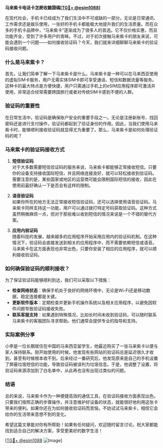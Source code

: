 **马来紫卡电话卡怎麽收驗證碼[[TG💪+ @esim1088](https://t.me/s/esim1088)]**

在现代社会，手机卡已经成为了我们生活中不可或缺的一部分。无论是日常通讯、工作需求还是娱乐使用，一张好的手机卡都能极大地提升我们的生活质量。而在众多的手机卡品牌中，“马来紫卡”逐渐成为了很多人的首选。它不仅价格实惠，而且功能齐全，受到了许多用户的青睐。不过，对于初次接触马来紫卡的朋友来说，可能会遇到一个问题——如何接收验证码？今天，我们就来详细聊聊马来紫卡的验证码接收问题。

### 什么是马来紫卡？

首先，让我们简单了解一下马来紫卡是什么。马来紫卡是一种可以在马来西亚使用的虚拟SIM卡服务，用户无需实体SIM卡即可享受通话、短信和数据流量等服务。这种卡的最大特点是方便快捷，用户只需通过手机上的eSIM应用程序即可激活并使用，非常适合经常需要跨国旅行或者对传统SIM卡感到不便的人群。

### 验证码的重要性

在日常生活中，验证码是确保账户安全的重要手段之一。无论是注册新账号、找回密码还是进行支付操作，验证码都起到了验证身份的作用。因此，当我们使用马来紫卡时，能够顺利接收验证码就显得尤为重要了。那么，马来紫卡是如何处理验证码的呢？

### 马来紫卡的验证码接收方式

1. **短信验证码**  
   对于大多数需要短信验证码的服务来说，马来紫卡都能够正常接收短信。只要你的设备支持接收国际短信，并且网络连接良好，就可以轻松接收到验证码。需要注意的是，某些国家或地区的运营商可能会限制国际短信的接收，因此在使用前最好确认一下是否会有这样的限制。

2. **语音验证码**  
   如果你所在的地方无法正常接收短信验证码，还可以选择使用语音验证码。马来紫卡同样支持这一功能，用户可以通过拨打特定号码获取验证码。这种方式虽然稍微麻烦一点，但对于那些难以收到短信的情况来说是一个不错的替代方案。

3. **应用内验证码**  
   随着科技的发展，越来越多的应用程序开始采用应用内的验证码机制。在这种情况下，验证码会直接发送到相关的应用程序中，而不需要依赖短信或语音。马来紫卡在这方面表现也非常出色，只要你安装了相应的应用程序，就可以顺利接收验证码。

### 如何确保验证码的顺利接收？

为了保证验证码能够顺利到达，我们可以采取以下措施：

- **检查网络状态**：确保手机处于良好的网络环境中，无论是Wi-Fi还是移动数据，稳定连接都是关键。
- **更新软件版本**：定期检查并更新手机操作系统以及相关应用程序，以避免因软件问题导致验证码接收失败。
- **联系客服支持**：如果遇到特殊情况，比如长时间未收到验证码，可以随时联系马来紫卡的客服团队寻求帮助。他们通常会提供专业的指导和支持。

### 实际案例分享

小李是一位长期居住在中国的马来西亚留学生，他最近购买了一张马来紫卡以便与家人保持联系。刚开始使用的时候，他发现有些网站的验证码总是延迟很久才收到，甚至有时候根本收不到。后来经过一番研究后，他发现原来是自己的手机设置了屏蔽垃圾短信的功能，导致验证码被误判为垃圾信息。于是，他调整了设置，将验证码来源添加到了白名单中，从此再也没有出现过类似的问题。

### 结语

总的来说，马来紫卡作为一种便捷高效的通信工具，在验证码接收方面表现出色。只要我们按照正确的步骤操作，并注意维护好设备的状态，就能很好地利用这张卡带来的便利。如果你还在为如何接收验证码而苦恼，不妨试试马来紫卡，相信它会给你的生活带来意想不到的变化。

希望这篇文章能对你有所帮助！如果有任何疑问，欢迎随时留言讨论。祝大家都能找到适合自己的解决方案，享受更美好的数字生活！

[[TG💪+ @esim1088](https://t.me/s/esim1088) ![Image](https://i.postimg.cc/4NQfJmqS/Snipaste-2025-05-13-00-14-12.png)]